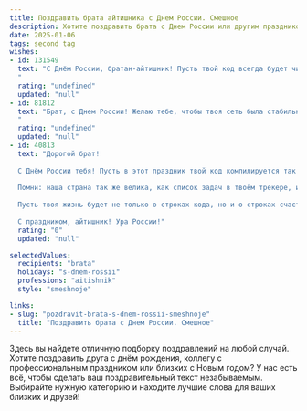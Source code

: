 ```yaml
---
title: Поздравить брата айтишника с Днем России. Смешное
description: Хотите поздравить брата с Днем России или другим праздником? Наш ИИ создаст незабываемое поздравление, а вы обязательно выделитесь среди других.  
date: 2025-01-06
tags: second tag
wishes:
- id: 131549
  text: "С Днём России, братан-айтишник! Пусть твой код всегда будет чистым, как совесть после успешного деплоя, а баги исчезают так же быстро, как деньги на твоем счету после покупки очередного гаджета!  Желаю тебе море позитива,  океан RAM'а и терабайты счастья!  Пусть этот праздник будет настолько же крутым, насколько крут ты сам (даже если ты это отрицаешь).
  "
  rating: "undefined"
  updated: "null"
- id: 81812
  text: "Брат, с Днем России! Желаю тебе, чтобы твоя сеть была стабильной, а код чистым, как триколор! Пусть баги обходят тебя стороной, а зарплату повышают чаще, чем обновления Windows. 😜
  "
  rating: "undefined"
  updated: "null"
- id: 40813
  text: "Дорогой брат!
  
  С Днём России тебя! Пусть в этот праздник твой код компилируется так же легко, как флаг россиян развевается на ветру! Желаю, чтобы баги обходили стороной, а пользователи были вечно довольны — как дети, получившие новый гаджет!
  
  Помни: наша страна так же велика, как список задач в твоём трекере, и так же многообразна, как языки программирования. Пусть интернет всегда будет безграничен, а мозг — всегда свеж, как обновлённая версия ПО!
  
  Пусть твоя жизнь будет не только о строках кода, но и о строках счастья, а для достижения успеха достаточно всего лишь одного удивительного алгоритма — верить в себя и не отключать компьютер во время важных обновлений!
  
  С праздником, айтишник! Ура России!"
  rating: "0"
  updated: "null"

selectedValues:
  recipients: "brata"
  holidays: "s-dnem-rossii"
  professions: "aitishnik"
  style: "smeshnoje"

links:
- slug: "pozdravit-brata-s-dnem-rossii-smeshnoje"
  title: "Поздравить брата с Днем России. Смешное"
---
```


Здесь вы найдете отличную подборку поздравлений на любой случай. 
Хотите поздравить друга с днём рождения, коллегу с профессиональным праздником или близких с Новым годом? У нас есть всё, чтобы сделать ваш поздравительный текст незабываемым. Выбирайте нужную категорию и находите лучшие слова для ваших близких и друзей!
